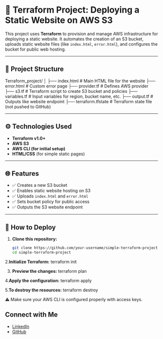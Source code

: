 # 🚀 Terraform Project: Deploying a Static Website on AWS S3

This project uses **Terraform** to provision and manage AWS infrastructure for deploying a static website. It automates the creation of an S3 bucket, uploads static website files (like `index.html`, `error.html`), and configures the bucket for public web hosting.

---

## 📁 Project Structure

Terraform_project/
│
├── index.html # Main HTML file for the website
├── error.html # Custom error page
├── provider.tf # Defines AWS provider
├── s3.tf # Terraform script to create S3 bucket and policies
├── variables.tf # Input variables for region, bucket name, etc.
├── output.tf # Outputs like website endpoint
├── terraform.tfstate # Terraform state file (not pushed to GitHub)


---

## ⚙️ Technologies Used

- **Terraform v1.0+**
- **AWS S3**
- **AWS CLI (for initial setup)**
- **HTML/CSS** (for simple static pages)

---

## 🌐 Features

- ✅ Creates a new S3 bucket
- ✅ Enables static website hosting on S3
- ✅ Uploads `index.html` and `error.html`
- ✅ Sets bucket policy for public access
- ✅ Outputs the S3 website endpoint

---

## 🚀 How to Deploy

1. **Clone this repository:**
   ```bash
   git clone https://github.com/your-username/simple-terraform-project.git
   cd simple-terraform-project
2.**Initialize Terraform:**
terraform init

3. **Preview the changes:**
terraform plan

4.**Apply the configuration:**
terraform apply

5.**To destroy the resources:**
terraform destroy

⚠️ Make sure your AWS CLI is configured properly with access keys.

## Connect with Me

- [LinkedIn](https://www.linkedin.com/in/prema-sajjanar-0bb316252)
- [GitHub](https://github.com/Premasajjanar)


